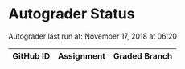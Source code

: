 # Autograder Status
Autograder last run at: November 17, 2018 at 06:20

| GitHub ID | Assignment | Graded Branch |
|-----------|------------|---------------|
